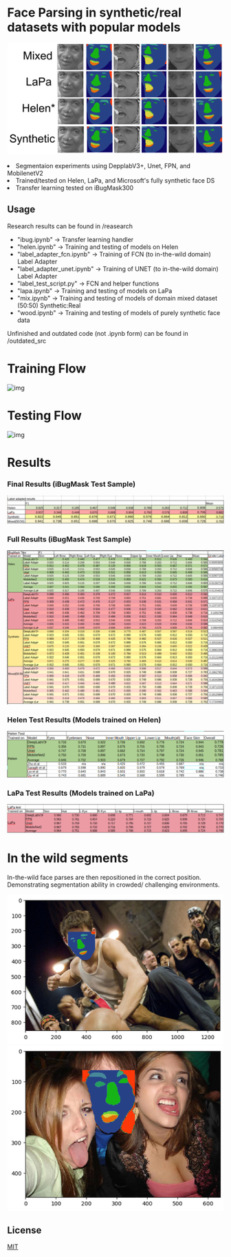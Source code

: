 # Face Parsing in synthetic/real datasets with popular models

![img](report/result_array.png)

<li>Segmentaion experiments using DepplabV3+, Unet, FPN, and MobilenetV2
<li>Trained/tested on Helen, LaPa, and Microsoft's fully synthetic face DS
<li>Transfer learning tested on iBugMask300
  
 ## Usage

Research results can be found in /reasearch
* "ibug.ipynb" -> Transfer learning handler
* "helen.ipynb" -> Training and testing of models on Helen
* "label_adapter_fcn.ipynb" -> Training of FCN (to in-the-wild domain) Label Adapter
* "label_adapter_unet.ipynb" -> Training of UNET (to in-the-wild domain) Label Adapter
* "label_test_script.py" -> FCN and helper functions
* "lapa.ipynb" -> Training and testing of models on LaPa
* "mix.ipynb" -> Training and testing of models of domain mixed dataset (50:50) Synthetic:Real
* "wood.ipynb" -> Training and testing of models of purely synthetic face data

Unfinished and outdated code (not .ipynb form) can be found in /outdated_src


# Training Flow
  
![img](report/train_flow.png)
  
# Testing Flow

![img](report/test_flow.png)
  
# Results

### Final Results (iBugMask Test Sample)
![img](report/ibug_test_table_short.png)

### Full Results (iBugMask Test Sample)
![img](report/ibug_test_table_full.png)

### Helen Test Results (Models trained on Helen)
![img](report/helen_test_table.png)

### LaPa Test Results (Models trained on LaPa)
![img](report/lapa_test_table.png)

# In the wild segments
In-the-wild face parses are then repositioned in the correct position. Demonstrating
segmentation ability in crowded/ challenging environments.

![img](report/replace1.png)
![img](report/replace2.png)

## License

[MIT](https://choosealicense.com/licenses/mit/)
